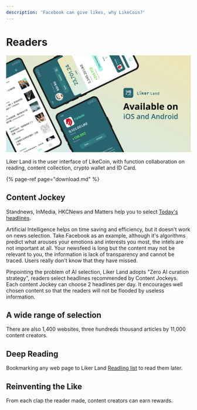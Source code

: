 ```yaml
---
description: 'Facebook can give likes, why LikeCoin?'
---
```


# Readers

![](../../.gitbook/assets/likecoin_ad72_appstore_og_ios_android.png)

Liker Land is the user interface of LikeCoin, with function collaboration on reading, content collection, crypto wallet and ID Card.

{% page-ref page="download.md" %}

## **Content Jockey**

Standnews, InMedia, HKCNews and Matters help you to select [Today's headlines](https://docs.like.co/user-guide/reader/today-headline).

Artificial Intelligence helps on time saving and efficiency, but it doesn't work on news selection. Take Facebook as an example, although it's algorithms predict what arouses your emotions and interests you most, the intels are not important at all. Your newsfeed is long but the content may not be relevant to you, the information is lack of transparency and cannot be traced. Users really don't know that they have missed.

Pinpointing the problem of AI selection, Liker Land adopts "Zero AI curation strategy", readers select headlines recommended by Content Jockeys. Each content Jockey can choose 2 headlines per day. It encourages well chosen content so that the readers will not be flooded by useless information.

## **A wide range of selection** <a id="duo-yuan-xuan-ze"></a>

There are also 1,400 websites, three hundreds thousand articles by 11,000 content creators.

## Deep Reading

Bookmarking any web page to Liker Land [Readling list](https://docs.like.co/user-guide/reader/readling-list) to read them later.

## **Reinventing the Like** <a id="hua-zan-wei-shang"></a>

From each clap the reader made, content creators can earn rewards.

